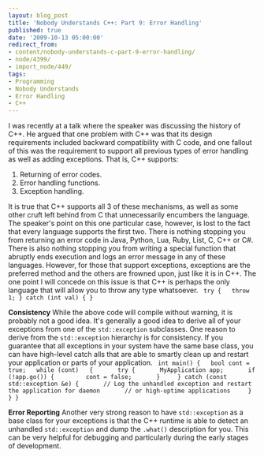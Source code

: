 ```yaml
---
layout: blog_post
title: 'Nobody Understands C++: Part 9: Error Handling'
published: true
date: '2009-10-13 05:00:00'
redirect_from:
- content/nobody-understands-c-part-9-error-handling/
- node/4399/
- import_node/449/
tags:
- Programming
- Nobody Understands
- Error Handling
- C++
---
```


I was recently at a talk where the speaker was discussing the history of C++. He argued that one problem with C++ was that its design requirements included backward compatibility with C code, and one fallout of this was the requirement to support all previous types of error handling as well as adding exceptions. That is, C++ supports:

1.  Returning of error codes.
2.  Error handling functions.
3.  Exception handling.

It is true that C++ supports all 3 of these mechanisms, as well as some other cruft left behind from C that unnecessarily encumbers the language. The speaker's point on this one particular case, however, is lost to the fact that every language supports the first two. There is nothing stopping you from returning an error code in Java, Python, Lua, Ruby, List, C, C++ or C\#. There is also nothing stopping you from writing a special function that abruptly ends execution and logs an error message in any of these languages. However, for those that support exceptions, exceptions are the preferred method and the others are frowned upon, just like it is in C++. The one point I will concede on this issue is that C++ is perhaps the only language that will allow you to throw any type whatsoever. ` try {   throw 1; } catch (int val) { }`

**Consistency** While the above code will compile without warning, it is probably not a good idea. It's generally a good idea to derive all of your exceptions from one of the `std::exception` subclasses. One reason to derive from the `std::exception` hierarchy is for consistency. If you guarantee that all exceptions in your system have the same base class, you can have high-level catch alls that are able to smartly clean up and restart your application or parts of your application. ` int main() {   bool cont = true;   while (cont)   {       try {       MyApplication app;       if (!app.go()) {         cont = false;       }     } catch (const std::exception &e) {       // Log the unhandled exception and restart the application for daemon       // or high-uptime applications     }   } }`

**Error Reporting** Another very strong reason to have `std::exception` as a base class for your exceptions is that the C++ runtime is able to detect an unhandled `std::exception` and dump the `.what()` description for you. This can be very helpful for debugging and particularly during the early stages of development.

